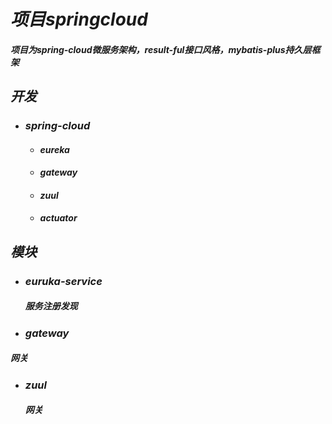 # _**项目springcloud**_ 
##### 项目为spring-cloud微服务架构，result-ful接口风格，mybatis-plus持久层框架

## _**开发**_
+ ### _**spring-cloud**_

  + #### _**eureka**_

  + #### _**gateway**_
  
  + #### _**zuul**_

  + #### _**actuator**_




## _**模块**_

+ ### _**euruka-service**_
  ##### 服务注册发现

+ ### _**gateway**_
##### 网关

+ ### _**zuul**_
  ##### 网关